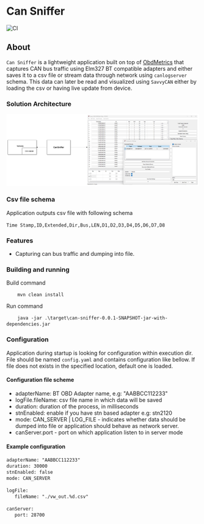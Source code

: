 # Can Sniffer

![CI](https://github.com/tzebrowski/CanSniffer/workflows/Build/badge.svg?branch=main)

## About

`Can Sniffer` is a lightweight application built on top of [ObdMetrics](https://github.com/tzebrowski/ObdMetrics "ObdMetrics") that captures CAN bus traffic using Elm327 BT compatible adapters and either saves it to a csv file or stream data through network using `canlogserver` schema. This data can later be read and visualized using `SavvyCAN` either by loading the csv or having live update from device.


### Solution Architecture

 ![Alt text](./can_sniffer_architecture.jpg?raw=true "Solution Architecture")


### Csv file schema
Application outputs csv file with following schema

`Time Stamp,ID,Extended,Dir,Bus,LEN,D1,D2,D3,D4,D5,D6,D7,D8`

### Features

* Capturing can bus traffic and dumping into file. 

### Building and running

Build command

```
	mvn clean install
```


Run command

```
	java -jar .\target\can-sniffer-0.0.1-SNAPSHOT-jar-with-dependencies.jar
```


### Configuration

Application during startup is looking for configuration within execution dir. File should be named `config.yaml` and contains configuration like bellow. If file does not exists in the specified location, default one is loaded.


#### Configuration file scheme

* adapterName: BT OBD Adapter name, e.g: "AABBCC112233" 
* logFile.fileName: csv file name in which data will be saved
* duration: duration of the process, in milliseconds
* stnEnabled: enable if you have stn based adapter e.g: stn2120
* mode: CAN_SERVER | LOG_FILE - indicates whether data should be dumped into file or application should behave as network server.
* canServer.port - port on which application listen to in server mode

#### Example configuration

```
adapterName: "AABBCC112233"
duration: 30000
stnEnabled: false
mode: CAN_SERVER 

logFile:
   fileName: "./vw_out.%d.csv"

canServer:
   port: 28700   

      
```